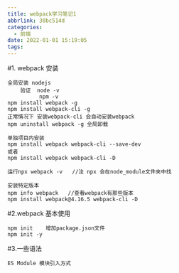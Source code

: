 ```yaml
---
title: webpack学习笔记1
abbrlink: 30bc514d
categories:
  - 前端
date: 2022-01-01 15:19:05
tags:
---
```


#1. webpack 安装

    全局安装 nodejs
        验证  node -v
              npm -v
    npm install webpack -g
    npm install webpack-cli -g
    正常情况下 安装webpack-cli 会自动安装webpack
    npm uninstall webpack -g 全局卸载

    单独项目内安装
    npm install webpack webpack-cli --save-dev
    或者
    npm install webpack webpack-cli -D

    运行npx webpack -v   //注 npx 会在node_module文件夹中找
    
    安装特定版本
    npm info webpack   //查看webpack有那些版本
    npm install webpack@4.16.5 webpack-cli -D


#2.webpack 基本使用

    npm init    增加package.json文件
    npm init -y


#3.一些语法
    
    ES Module 模块引入方式
    




